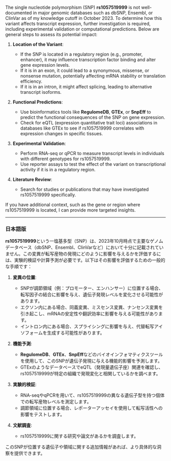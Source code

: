 The single nucleotide polymorphism (SNP) **rs1057519999** is not well-documented in major genomic databases such as dbSNP, Ensembl, or ClinVar as of my knowledge cutoff in October 2023. To determine how this variant affects transcript expression, further investigation is required, including experimental validation or computational predictions. Below are general steps to assess its potential impact:

1. **Location of the Variant**:  
   - If the SNP is located in a regulatory region (e.g., promoter, enhancer), it may influence transcription factor binding and alter gene expression levels.
   - If it is in an exon, it could lead to a synonymous, missense, or nonsense mutation, potentially affecting mRNA stability or translation efficiency.
   - If it is in an intron, it might affect splicing, leading to alternative transcript isoforms.

2. **Functional Predictions**:  
   - Use bioinformatics tools like **RegulomeDB**, **GTEx**, or **SnpEff** to predict the functional consequences of the SNP on gene expression.
   - Check for eQTL (expression quantitative trait loci) associations in databases like GTEx to see if rs1057519999 correlates with expression changes in specific tissues.

3. **Experimental Validation**:  
   - Perform RNA-seq or qPCR to measure transcript levels in individuals with different genotypes for rs1057519999.
   - Use reporter assays to test the effect of the variant on transcriptional activity if it is in a regulatory region.

4. **Literature Review**:  
   - Search for studies or publications that may have investigated rs1057519999 specifically.

If you have additional context, such as the gene or region where rs1057519999 is located, I can provide more targeted insights.

---

### 日本語版

**rs1057519999**という一塩基多型（SNP）は、2023年10月時点で主要なゲノムデータベース（dbSNP、Ensembl、ClinVarなど）において十分に記載されていません。この変異が転写産物の発現にどのように影響を与えるかを評価するには、実験的検証や計算予測が必要です。以下はその影響を評価するための一般的な手順です：

1. **変異の位置**:  
   - SNPが調節領域（例：プロモーター、エンハンサー）に位置する場合、転写因子の結合に影響を与え、遺伝子発現レベルを変化させる可能性があります。
   - エクソン内にある場合、同義変異、ミスセンス変異、ナンセンス変異を引き起こし、mRNAの安定性や翻訳効率に影響を与える可能性があります。
   - イントロン内にある場合、スプライシングに影響を与え、代替転写アイソフォームを生成する可能性があります。

2. **機能予測**:  
   - **RegulomeDB**、**GTEx**、**SnpEff**などのバイオインフォマティクスツールを使用して、このSNPが遺伝子発現に与える機能的影響を予測します。
   - GTExのようなデータベースでeQTL（発現量遺伝子座）関連を確認し、rs1057519999が特定の組織で発現変化と相関しているかを調べます。

3. **実験的検証**:  
   - RNA-seqやqPCRを用いて、rs1057519999の異なる遺伝子型を持つ個体での転写産物レベルを測定します。
   - 調節領域に位置する場合、レポーターアッセイを使用して転写活性への影響をテストします。

4. **文献調査**:  
   - rs1057519999に関する研究や論文があるかを調査します。

このSNPが位置する遺伝子や領域に関する追加情報があれば、より具体的な洞察を提供できます。